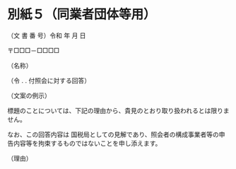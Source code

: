 # 別紙５（同業者団体等用）

（文 書 番 号）令和 年 月 日

〒□□□－□□□□

（名称）

（令 . . 付照会に対する回答）

（文案の例示）

標題のことについては、下記の理由から、貴見のとおり取り扱われるとは限りません。

なお、この回答内容は 国税局としての見解であり、照会者の構成事業者等の申告内容等を拘束するものではないことを申し添えます。

（理由）